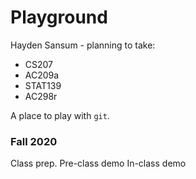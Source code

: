 # Playground

Hayden Sansum - planning to take:

* CS207
* AC209a
* STAT139
* AC298r

A place to play with `git`.

### Fall 2020
Class prep.
Pre-class demo
In-class demo
